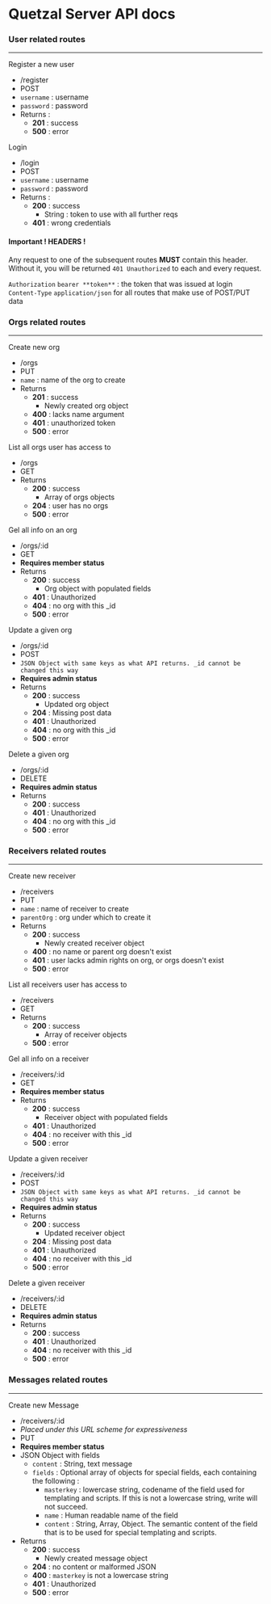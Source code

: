 # Quetzal Server API docs

### User related routes
---

Register a new user

* /register
* POST
* `username` : username
* `password` : password
* Returns :
  * **201** : success
  * **500** : error

Login

* /login
* POST
* `username` : username
* `password` : password
* Returns :
  * **200** : success
      * String : token to use with all further reqs
  * **401** : wrong credentials
  
#### Important ! HEADERS !

Any request to one of the subsequent routes **MUST** contain this header. Without it, you will be returned `401 Unauthorized` to each and every request.

`Authorization` `bearer **token**` : the token that was issued at login  
`Content-Type` `application/json` for all routes that make use of POST/PUT data


### Orgs related routes
---

Create new org

* /orgs
* PUT
* `name` : name of the org to create
* Returns
  * **201** : success
  	* Newly created org object
  * **400** : lacks name argument
  * **401** : unauthorized token
  * **500** : error
  
List all orgs user has access to

* /orgs
* GET
* Returns
  * **200** : success
    * Array of orgs objects
  * **204** : user has no orgs
  * **500** : error

Gel all info on an org

* /orgs/:id
* GET
* __Requires member status__
* Returns
  * **200** : success
  	* Org object with populated fields
  * **401** : Unauthorized
  * **404** : no org with this _id
  * **500** : error
  
Update a given org

* /orgs/:id
* POST
* `JSON Object with same keys as what API returns. _id cannot be changed this way`
* __Requires admin status__
* Returns
    * **200** : success
      * Updated org object
    * **204** : Missing post data
    * **401** : Unauthorized
    * **404** : no org with this _id
    * **500** : error

Delete a given org

* /orgs/:id
* DELETE
* __Requires admin status__
* Returns
  * **200** : success
  * **401** : Unauthorized
  * **404** : no org with this _id
  * **500** : error

### Receivers related routes
---

Create new receiver

* /receivers
* PUT
* `name` : name of receiver to create
* `parentOrg` : org under which to create it
* Returns
  * **200** : success
  	* Newly created receiver object
  * **400** : no name or parent org doesn't exist
  * **401** : user lacks admin rights on org, or orgs doesn't exist
  * **500** : error

List all receivers user has access to

* /receivers
* GET
* Returns
  * **200** : success
    * Array of receiver objects
  * **500** : error
  
Gel all info on a receiver

* /receivers/:id
* GET
* __Requires member status__
* Returns
  * **200** : success
  	* Receiver object with populated fields
  * **401** : Unauthorized
  * **404** : no receiver with this _id
  * **500** : error

Update a given receiver

* /receivers/:id
* POST
* `JSON Object with same keys as what API returns. _id cannot be changed this way`
* __Requires admin status__
* Returns
    * **200** : success
      * Updated receiver object
    * **204** : Missing post data
    * **401** : Unauthorized
    * **404** : no receiver with this _id
    * **500** : error

Delete a given receiver

* /receivers/:id
* DELETE
* __Requires admin status__
* Returns
  * **200** : success
  * **401** : Unauthorized
  * **404** : no receiver with this _id
  * **500** : error
  
### Messages related routes
---

Create new Message

* /receivers/:id
* _Placed under this URL scheme for expressiveness_
* PUT
* __Requires member status__
* JSON Object with fields
	* `content` : String, text message
	* `fields` : Optional array of objects for special fields, each containing the following :
		* `masterkey` : lowercase string, codename of the field used for templating and scripts. If this is not a lowercase string, write will not succeed.
		* `name` : Human readable name of the field
		* `content` : String, Array, Object. The semantic content of the field that is to be used for special templating and scripts.
* Returns
  * **200** : success
  	* Newly created message object
  * **204** : no content or malformed JSON
  * **400** : `masterkey` is not a lowercase string
  * **401** : Unauthorized
  * **500** : error